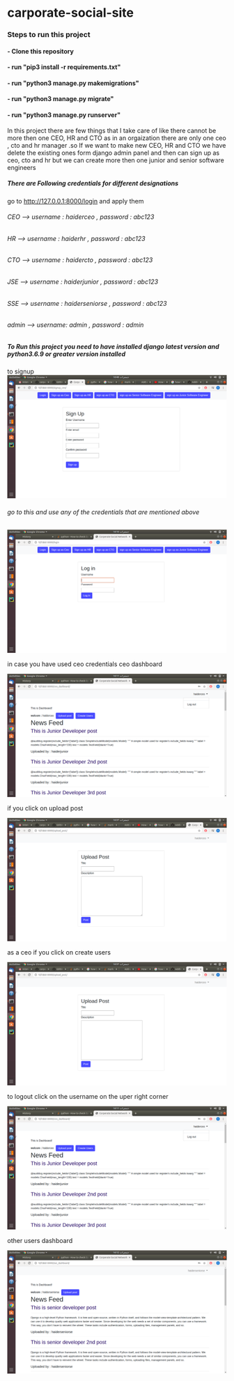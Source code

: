 # carporate-social-site

### Steps to run this project
#### - Clone this repository
#### - run "pip3 install -r requirements.txt"
#### - run "python3 manage.py makemigrations"
#### - run "python3 manage.py migrate"
#### - run "python3 manage.py runserver"

In this project there are few things that I take care of like there cannot be more then one CEO, HR and CTO as in an orgaization there are only one ceo , cto and hr manager .so If we want to make new CEO, HR and CTO we have delete the existing ones form django admin panel and then can sign up as ceo, cto and hr but we can create more then one junior and senior software engineers

##### There are Following credentials for different designations
go to http://127.0.0.1:8000/login and apply them
###### CEO --> username : haiderceo , password : abc123
###### HR  --> username : haiderhr , password : abc123
###### CTO --> username : haidercto , password : abc123
###### JSE --> username : haiderjunior , password : abc123
###### SSE --> username : haiderseniorse , password : abc123
###### admin --> username: admin  , password : admin

##### To Run this project you need to have installed django latest version and  python3.6.9 or greater version installed

to signup 
![signup](https://github.com/haiderAli62/carporate-social-site/blob/master/Screenshot%20from%202020-03-12%2016-48-41.png)

###### go to this and use any of the credentials that are mentioned above
![login](https://github.com/haiderAli62/carporate-social-site/blob/master/Screenshot%20from%202020-03-12%2016-10-56.png)

in case you have used ceo credentials
ceo dashboard

![ceo](https://github.com/haiderAli62/carporate-social-site/blob/master/Screenshot%20from%202020-03-12%2016-11-44.png)

if you click on upload post

![upload](https://github.com/haiderAli62/carporate-social-site/blob/master/Screenshot%20from%202020-03-12%2016-37-01.png)

as a ceo if you click on create users

![createuser](https://github.com/haiderAli62/carporate-social-site/blob/master/Screenshot%20from%202020-03-12%2016-37-01.png)

to logout click on the username on the uper right corner 

![logout](https://github.com/haiderAli62/carporate-social-site/blob/master/Screenshot%20from%202020-03-12%2016-11-44.png)

other users dashboard

![other](https://github.com/haiderAli62/carporate-social-site/blob/master/Screenshot%20from%202020-03-12%2016-12-29.png)




